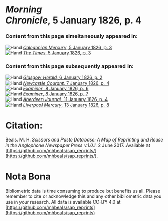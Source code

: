 # *Morning Chronicle*, 5 January 1826, p. 4  
  
### Content from this page simeltaneously appeared in:  
![Hand](http://scissorsandpaste.net/wp-content/uploads/2017/06/smallhandpointer.png) [*Caledonian Mercury*, 5 January 1826, p. 3](https://mhbeals.github.io/sap_html/Caledonian-Mercury/Caledonian-Mercury-5-January-1826-p-3)  
![Hand](http://scissorsandpaste.net/wp-content/uploads/2017/06/smallhandpointer.png) [*The Times*, 5 January 1826, p. 3](https://mhbeals.github.io/sap_html/The-Times/The-Times-5-January-1826-p-3)  
  
### Content from this page subsequently appeared in:  
![Hand](http://scissorsandpaste.net/wp-content/uploads/2017/06/smallhandpointer.png) [*Glasgow Herald*, 6 January 1826, p. 2](https://mhbeals.github.io/sap_html/Glasgow-Herald/Glasgow-Herald-6-January-1826-p-2)  
![Hand](http://scissorsandpaste.net/wp-content/uploads/2017/06/smallhandpointer.png) [*Newcastle Courant*, 7 January 1826, p. 4](https://mhbeals.github.io/sap_html/Newcastle-Courant/Newcastle-Courant-7-January-1826-p-4)  
![Hand](http://scissorsandpaste.net/wp-content/uploads/2017/06/smallhandpointer.png) [*Examiner*, 8 January 1826, p. 6](https://mhbeals.github.io/sap_html/Examiner/Examiner-8-January-1826-p-6)  
![Hand](http://scissorsandpaste.net/wp-content/uploads/2017/06/smallhandpointer.png) [*Examiner*, 8 January 1826, p. 7](https://mhbeals.github.io/sap_html/Examiner/Examiner-8-January-1826-p-7)  
![Hand](http://scissorsandpaste.net/wp-content/uploads/2017/06/smallhandpointer.png) [*Aberdeen Journal*, 11 January 1826, p. 4](https://mhbeals.github.io/sap_html/Aberdeen-Journal/Aberdeen-Journal-11-January-1826-p-4)  
![Hand](http://scissorsandpaste.net/wp-content/uploads/2017/06/smallhandpointer.png) [*Liverpool Mercury*, 13 January 1826, p. 8](https://mhbeals.github.io/sap_html/Liverpool-Mercury/Liverpool-Mercury-13-January-1826-p-8)  


# Citation: 

Beals. M. H. *Scissors and Paste Database: A Map of Reprinting and Reuse in the Anglophone Newspaper Press v.1.0.1.* 2 June 2017. Available at [https://github.com/mhbeals/sap_reprints/](https://github.com/mhbeals/sap_reprints/). 

# Nota Bona

Bibliometric data is time consuming to produce but benefits us all. Please remember to cite or acknowledge this and any other bibliometric data you use in your research. All data is available CC-BY 4.0 at [https://github.com/mhbeals/sap_reprints](https://github.com/mhbeals/sap_reprints)